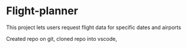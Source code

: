 # Flight-planner
This project lets users request flight data for specific dates and airports

Created repo on git, cloned repo into vscode, 